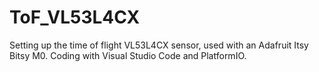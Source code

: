 # ToF_VL53L4CX
 Setting up the time of flight VL53L4CX sensor, used with an Adafruit Itsy Bitsy M0. Coding with Visual Studio Code and PlatformIO.

